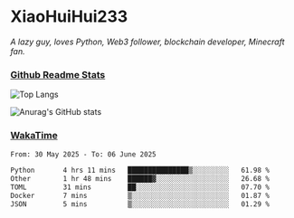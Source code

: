 # XiaoHuiHui233

*A lazy guy, loves Python, Web3 follower, blockchain developer, Minecraft fan.*

### [Github Readme Stats](https://github.com/anuraghazra/github-readme-stats)

![Top Langs](https://github-readme-stats.vercel.app/api/top-langs/?username=XiaoHuiHui233&layout=compact&theme=github_dark)

![Anurag's GitHub stats](https://github-readme-stats.vercel.app/api?username=XiaoHuiHui233&show_icons=true&theme=github_dark)

### [WakaTime](https://wakatime.com)

<!--START_SECTION:waka-->

```txt
From: 30 May 2025 - To: 06 June 2025

Python       4 hrs 11 mins   ███████████████▒░░░░░░░░░   61.98 %
Other        1 hr 48 mins    ██████▓░░░░░░░░░░░░░░░░░░   26.68 %
TOML         31 mins         ██░░░░░░░░░░░░░░░░░░░░░░░   07.70 %
Docker       7 mins          ▒░░░░░░░░░░░░░░░░░░░░░░░░   01.87 %
JSON         5 mins          ▒░░░░░░░░░░░░░░░░░░░░░░░░   01.29 %
```

<!--END_SECTION:waka-->
